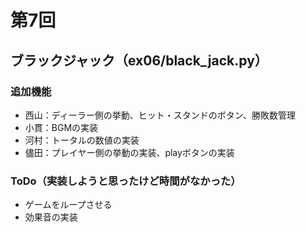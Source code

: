 # 第7回
## ブラックジャック（ex06/black_jack.py）
### 追加機能
- 西山：ディーラー側の挙動、ヒット・スタンドのボタン、勝敗数管理
- 小貫：BGMの実装
- 河村：トータルの数値の実装
- 儘田：プレイヤー側の挙動の実装、playボタンの実装
### ToDo（実装しようと思ったけど時間がなかった）
- ゲームをループさせる
- 効果音の実装